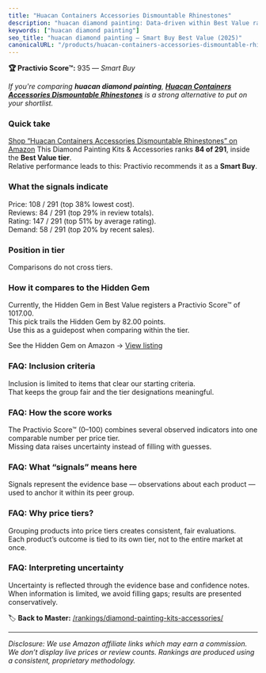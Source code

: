 ```yaml
---
title: "Huacan Containers Accessories Dismountable Rhinestones"
description: "huacan diamond painting: Data-driven within Best Value ranking using the Practivio Score™. Positioned by quality, value, demand, findability, momentum."
keywords: ["huacan diamond painting"]
seo_title: "huacan diamond painting — Smart Buy Best Value (2025)"
canonicalURL: "/products/huacan-containers-accessories-dismountable-rhinestones-B07KY5C4M5/"
---
```


**🏆 Practivio Score™:** 935 — _Smart Buy_


*If you're comparing **huacan diamond painting**, **[Huacan Containers Accessories Dismountable Rhinestones](https://www.amazon.com/dp/B07KY5C4M5?tag=practivio-20)** is a strong alternative to put on your shortlist.*
### Quick take
[Shop “Huacan Containers Accessories Dismountable Rhinestones” on Amazon](https://www.amazon.com/dp/B07KY5C4M5?tag=practivio-20)
This Diamond Painting Kits & Accessories ranks **84 of 291**, inside the **Best Value tier**.  
Relative performance leads to this: Practivio recommends it as a **Smart Buy**.

### What the signals indicate
Price: 108 / 291 (top 38% lowest cost).  
Reviews: 84 / 291 (top 29% in review totals).  
Rating: 147 / 291 (top 51% by average rating).  
Demand: 58 / 291 (top 20% by recent sales).

### Position in tier
Comparisons do not cross tiers.

### How it compares to the Hidden Gem
Currently, the Hidden Gem in Best Value registers a Practivio Score™ of 1017.00.  
This pick trails the Hidden Gem by 82.00 points.  
Use this as a guidepost when comparing within the tier.  

See the Hidden Gem on Amazon → [View listing](https://www.amazon.com/dp/B07P5YDBZR?tag=practivio-20)

### FAQ: Inclusion criteria
Inclusion is limited to items that clear our starting criteria.  
That keeps the group fair and the tier designations meaningful.

### FAQ: How the score works
The Practivio Score™ (0–100) combines several observed indicators into one comparable number per price tier.  
Missing data raises uncertainty instead of filling with guesses.

### FAQ: What “signals” means here
Signals represent the evidence base — observations about each product — used to anchor it within its peer group.

### FAQ: Why price tiers?
Grouping products into price tiers creates consistent, fair evaluations.  
Each product’s outcome is tied to its own tier, not to the entire market at once.

### FAQ: Interpreting uncertainty
Uncertainty is reflected through the evidence base and confidence notes.  
When information is limited, we avoid filling gaps; results are presented conservatively.


🏷️ **Back to Master:** [/rankings/diamond-painting-kits-accessories/](/rankings/diamond-painting-kits-accessories/)

---
_Disclosure: We use Amazon affiliate links which may earn a commission. We don’t display live prices or review counts. Rankings are produced using a consistent, proprietary methodology._
